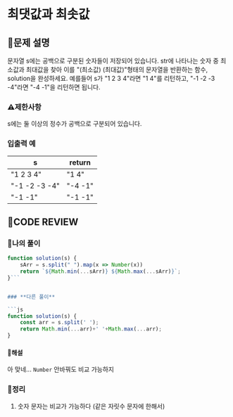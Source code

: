 # 최댓값과 최솟값

## **📝문제 설명**

문자열 s에는 공백으로 구분된 숫자들이 저장되어 있습니다. str에 나타나는 숫자 중 최소값과 최대값을 찾아 이를 "(최소값) (최대값)"형태의 문자열을 반환하는 함수, solution을 완성하세요.
예를들어 s가 "1 2 3 4"라면 "1 4"를 리턴하고, "-1 -2 -3 -4"라면 "-4 -1"을 리턴하면 됩니다.

### **⚠제한사항**

s에는 둘 이상의 정수가 공백으로 구분되어 있습니다.

### **입출력 예**

| s             | return  |
| ------------- | ------- |
| "1 2 3 4"     | "1 4"   |
| "-1 -2 -3 -4" | "-4 -1" |
| "-1 -1"       | "-1 -1" |

## **🧐CODE REVIEW**

### **🧾나의 풀이**

```js
function solution(s) {
    sArr = s.split(" ").map(x => Number(x))
    return `${Math.min(...sArr)} ${Math.max(...sArr)}`;
}```


### **다른 풀이**

```js
function solution(s) {
    const arr = s.split(' ');
    return Math.min(...arr)+' '+Math.max(...arr);
}
```

#### **📝해설**

아 맞네... `Number` 안바꿔도 비교 가능하지

### **🔖정리**

1. 숫자 문자는 비교가 가능하다 (같은 자릿수 문자에 한해서)
